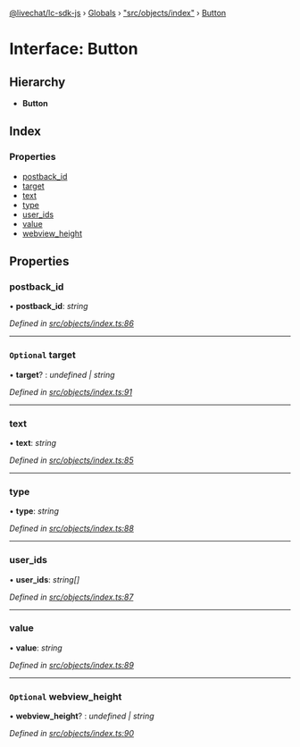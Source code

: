 [@livechat/lc-sdk-js](../README.md) › [Globals](../globals.md) › ["src/objects/index"](../modules/_src_objects_index_.md) › [Button](_src_objects_index_.button.md)

# Interface: Button

## Hierarchy

* **Button**

## Index

### Properties

* [postback_id](_src_objects_index_.button.md#postback_id)
* [target](_src_objects_index_.button.md#optional-target)
* [text](_src_objects_index_.button.md#text)
* [type](_src_objects_index_.button.md#type)
* [user_ids](_src_objects_index_.button.md#user_ids)
* [value](_src_objects_index_.button.md#value)
* [webview_height](_src_objects_index_.button.md#optional-webview_height)

## Properties

###  postback_id

• **postback_id**: *string*

*Defined in [src/objects/index.ts:86](https://github.com/livechat/lc-sdk-js/blob/d0a32c0/src/objects/index.ts#L86)*

___

### `Optional` target

• **target**? : *undefined | string*

*Defined in [src/objects/index.ts:91](https://github.com/livechat/lc-sdk-js/blob/d0a32c0/src/objects/index.ts#L91)*

___

###  text

• **text**: *string*

*Defined in [src/objects/index.ts:85](https://github.com/livechat/lc-sdk-js/blob/d0a32c0/src/objects/index.ts#L85)*

___

###  type

• **type**: *string*

*Defined in [src/objects/index.ts:88](https://github.com/livechat/lc-sdk-js/blob/d0a32c0/src/objects/index.ts#L88)*

___

###  user_ids

• **user_ids**: *string[]*

*Defined in [src/objects/index.ts:87](https://github.com/livechat/lc-sdk-js/blob/d0a32c0/src/objects/index.ts#L87)*

___

###  value

• **value**: *string*

*Defined in [src/objects/index.ts:89](https://github.com/livechat/lc-sdk-js/blob/d0a32c0/src/objects/index.ts#L89)*

___

### `Optional` webview_height

• **webview_height**? : *undefined | string*

*Defined in [src/objects/index.ts:90](https://github.com/livechat/lc-sdk-js/blob/d0a32c0/src/objects/index.ts#L90)*

